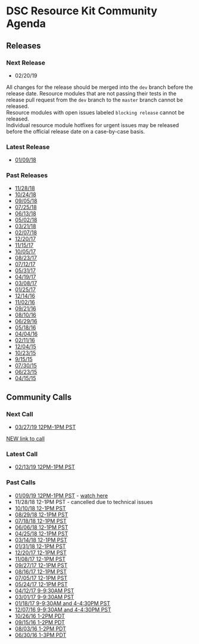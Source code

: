 # DSC Resource Kit Community Agenda

## Releases

### Next Release

- 02/20/19

All changes for the release should be merged into the `dev` branch before the release date. 
Resource modules that are not passing their tests in the release pull request from the `dev` branch to the `master` branch cannot be released.  
Resource modules with open issues labeled `blocking release` cannot be released.  
Individual resource module hotfixes for urgent issues may be released before the official release date on a case-by-case basis.  

### Latest Release

- [01/09/18](https://blogs.msdn.microsoft.com/powershell/2019/01/09/dsc-resource-kit-release-january-2019/)

### Past Releases

- [11/28/18](https://blogs.msdn.microsoft.com/powershell/2018/11/28/dsc-resource-kit-release-november-2018/)
- [10/24/18](https://blogs.msdn.microsoft.com/powershell/2018/10/25/dsc-resource-kit-release-october-2018/)
- [09/05/18](https://blogs.msdn.microsoft.com/powershell/2018/09/05/dsc-resource-kit-release-september-2018/)
- [07/25/18](https://blogs.msdn.microsoft.com/powershell/2018/07/25/dsc-resource-kit-release-july-2018/)
- [06/13/18](https://blogs.msdn.microsoft.com/powershell/2018/06/13/dsc-resource-kit-release-june-2018/)
- [05/02/18](https://blogs.msdn.microsoft.com/powershell/2018/05/02/dsc-resource-kit-release-may-2018/)
- [03/21/18](https://blogs.msdn.microsoft.com/powershell/2018/03/21/dsc-resource-kit-release-march-2018/)
- [02/07/18](https://blogs.msdn.microsoft.com/powershell/2018/02/07/dsc-resource-kit-release-february-2018/)
- [12/20/17](https://blogs.msdn.microsoft.com/powershell/2017/12/20/dsc-resource-kit-release-december-2017/)
- [11/15/17](https://blogs.msdn.microsoft.com/powershell/2017/11/15/dsc-resource-kit-release-november-2017/)
- [10/05/17](https://blogs.msdn.microsoft.com/powershell/2017/10/05/dsc-resource-kit-release-october-2017/)
- [08/23/17](https://blogs.msdn.microsoft.com/powershell/2017/08/23/dsc-resource-kit-release-august-2017/)
- [07/12/17](https://blogs.msdn.microsoft.com/powershell/2017/07/12/dsc-resource-kit-release-july-2017/)
- [05/31/17](https://blogs.msdn.microsoft.com/powershell/2017/05/31/dsc-resource-kit-release-may-2017/)
- [04/19/17](https://blogs.msdn.microsoft.com/powershell/2017/04/19/dsc-resource-kit-release-april-2017/)
- [03/08/17](https://blogs.msdn.microsoft.com/powershell/2017/03/08/dsc-resource-kit-release-march-2017/)
- [01/25/17](https://blogs.msdn.microsoft.com/powershell/2017/01/25/dsc-resource-kit-release-january-2017/)
- [12/14/16](https://blogs.msdn.microsoft.com/powershell/2016/12/14/dsc-resource-kit-release-december-2016/)
- [11/02/16](https://blogs.msdn.microsoft.com/powershell/2016/11/02/dsc-resource-kit-november-2016-release/)
- [09/21/16](https://blogs.msdn.microsoft.com/powershell/2016/09/21/dsc-resource-kit-september-release/)
- [08/10/16](https://blogs.msdn.microsoft.com/powershell/2016/08/10/dsc-resource-kit-august-release/)
- [06/29/16](https://blogs.msdn.microsoft.com/powershell/2016/06/29/dsc-resource-kit-june-release/)
- [05/18/16](https://blogs.msdn.microsoft.com/powershell/2016/05/18/dsc-resource-kit-anniversary-release/)
- [04/04/16](https://blogs.msdn.microsoft.com/powershell/2016/04/04/dsc-resource-kit-update/)
- [02/11/16](https://blogs.msdn.microsoft.com/powershell/2016/02/11/dsc-resource-kit-gets-even-bigger/)
- [12/04/15](https://blogs.msdn.microsoft.com/powershell/2015/12/04/recent-updates-to-dsc-resource-kit/)
- [10/23/15](https://blogs.msdn.microsoft.com/powershell/2015/10/23/dsc-resource-kit-updates-are-here/)
- [9/15/15](https://blogs.msdn.microsoft.com/powershell/2015/09/15/updated-dsc-resource-kit-available-in-the-powershell-gallery/)
- [07/30/15](https://blogs.msdn.microsoft.com/powershell/2015/07/30/whats-new-in-dsc-resource-kit/)
- [06/23/15](https://blogs.msdn.microsoft.com/powershell/2015/06/23/dsc-resource-kit-flourishes-as-open-source/)
- [04/15/15](https://blogs.msdn.microsoft.com/powershell/2015/04/27/dsc-resource-kit-moved-to-github/)

## Community Calls

### Next Call

- [03/27/19 12PM-1PM PST](https://github.com/PowerShell/DscResources/blob/master/CommunityCalls/2019-03-27)

[NEW link to call](https://teams.microsoft.com/l/meetup-join/19%3ameeting_OTc2YThjZGQtNWE4Yi00NDQyLTk5NTktYWIwYjdhMGZjNDRl%40thread.v2/0?context=%7b%22Tid%22%3a%2272f988bf-86f1-41af-91ab-2d7cd011db47%22%2c%22Oid%22%3a%222fd83437-7fe6-4ee4-a109-828a19cb7bff%22%7d)

### Latest Call

- [02/13/19 12PM-1PM PST](https://github.com/PowerShell/DscResources/blob/master/CommunityCalls/2019-02-13)

### Past Calls

- [01/09/19 12PM-1PM PST](https://github.com/PowerShell/DscResources/blob/master/CommunityCalls/2019-01-09) - [watch here](https://youtu.be/hH2XkR-YZNQ)
- 11/28/18 12-1PM PST - cancelled due to technical issues
- [10/10/18 12-1PM PST](https://github.com/PowerShell/DscResources/blob/master/CommunityCalls/2018-10-10)
- [08/29/18 12-1PM PST](https://github.com/PowerShell/DscResources/blob/master/CommunityCalls/2018-08-29)
- [07/18/18 12-1PM PST](https://github.com/PowerShell/DscResources/blob/master/CommunityCalls/2018-07-18)
- [06/06/18 12-1PM PST](https://github.com/PowerShell/DscResources/tree/master/CommunityCalls/2018-06-06)
- [04/25/18 12-1PM PST](https://github.com/PowerShell/DscResources/tree/master/CommunityCalls/2018-04-25)
- [03/14/18 12-1PM PST](https://github.com/PowerShell/DscResources/tree/master/CommunityCalls/2018-03-14)
- [01/31/18 12-1PM PST](https://github.com/PowerShell/DscResources/tree/master/CommunityCalls/2018-01-31)
- [12/20/17 12-1PM PST](https://github.com/PowerShell/DscResources/blob/master/CommunityCalls/2017-12-20)
- [11/08/17 12-1PM PST](https://github.com/PowerShell/DscResources/tree/master/CommunityCalls/2017-11-08)
- [09/27/17 12-1PM PST](https://github.com/PowerShell/DscResources/blob/master/CommunityCalls/2017-09-27)
- [08/16/17 12-1PM PST](https://github.com/PowerShell/DscResources/blob/master/CommunityCalls/2017-08-16)
- [07/05/17 12-1PM PST](https://github.com/PowerShell/DscResources/blob/master/CommunityCalls/2017-07-05)
- [05/24/17 12-1PM PST](https://github.com/PowerShell/DscResources/blob/master/CommunityCalls/2017-05-24)
- [04/12/17 9-9:30AM PST](https://github.com/PowerShell/DscResources/blob/master/CommunityCalls/2017-04-12)
- [03/01/17 9-9:30AM PST](https://github.com/PowerShell/DscResources/blob/master/CommunityCalls/2017-03-01)
- [01/18/17 9-9:30AM and 4-4:30PM PST](https://github.com/PowerShell/DscResources/blob/master/CommunityCalls/2017-01-18)
- [12/07/16 9-9:30AM and 4-4:30PM PST](https://github.com/PowerShell/DscResources/blob/master/CommunityCalls/2016-12-07)
- [10/26/16 1-2PM PDT](https://github.com/PowerShell/DscResources/blob/master/CommunityCalls/2016-10-26)
- [09/15/16 1-2PM PDT](https://github.com/PowerShell/DscResources/blob/master/CommunityCalls/2016-09-15)
- [08/03/16 1-2PM PDT](https://github.com/PowerShell/DscResources/blob/master/CommunityCalls/2016-08-03)
- [06/30/16 1-3PM PDT](https://github.com/PowerShell/DscResources/tree/master/CommunityCalls/2016-06-30)

